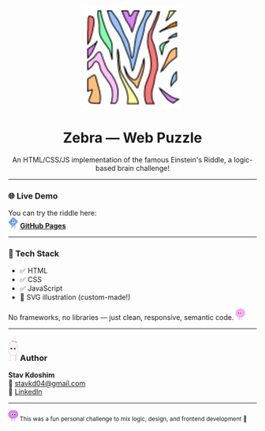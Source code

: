 <p align="center">
  <img src="favicon.svg" alt="Einstein Riddle Logo" width="200"/>
</p>

<h1 align="center"> Zebra — Web Puzzle</h1>

<p align="center">
  An HTML/CSS/JS implementation of the famous Einstein's Riddle, a logic-based brain challenge!
</p>

---

### 🌐 Live Demo

You can try the riddle here:  
<img src="blue.svg" alt="Character 1" width="20"/> [**GitHub Pages**](https://zebra-puzzle-ryvy.vercel.app/)

---

### 🧰 Tech Stack

- ✅ HTML
- ✅ CSS
- ✅ JavaScript
- 🎨 SVG illustration (custom-made!)

No frameworks, no libraries — just clean, responsive, semantic code. <img src="pink.svg" alt="Character 1" width="20"/>

---
### <img src="white.svg" alt="Character 1" width="20"/> Author

**Stav Kdoshim**  
📧 stavkd04@gmail.com  
🔗 [LinkedIn](https://www.linkedin.com/in/stav-kdoshim/)

---

<sub> <img src="purple.svg" alt="Character 1" width="20"/> This was a fun personal challenge to mix logic, design, and frontend development 🎯</sub>
